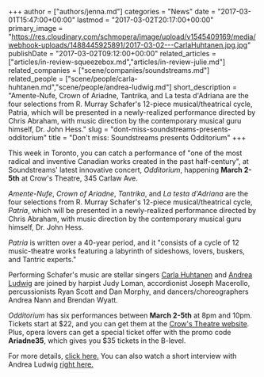 +++
author = ["authors/jenna.md"]
categories = "News"
date = "2017-03-01T15:47:00+00:00"
lastmod = "2017-03-02T20:17:00+00:00"
primary_image = "https://res.cloudinary.com/schmopera/image/upload/v1545409169/media/webhook-uploads/1488445925891/2017-03-02---CarlaHuhtanen.jpg.jpg"
publishDate = "2017-03-02T09:12:00+00:00"
related_articles = ["articles/in-review-squeezebox.md","articles/in-review-julie.md"]
related_companies = ["scene/companies/soundstreams.md"]
related_people = ["scene/people/carla-huhtanen.md","scene/people/andrea-ludwig.md"]
short_description = "Amente-Nufe, Crown of Ariadne, Tantrika, and La testa d&#039;Adriana are the four selections from R. Murray Schafer&#039;s 12-piece musical/theatrical cycle, Patria, which will be presented in a newly-realized performance directed by Chris Abraham, with music direction by the contemporary musical guru himself, Dr. John Hess."
slug = "dont-miss-soundstreams-presents-odditorium"
title = "Don&#039;t miss: Soundstreams presents Odditorium"
+++

This week in Toronto, you can catch a performance of "one of the most radical and inventive Canadian works created in the past half-century", at Soundstreams' latest innovative concert, *Odditorium*, happening **March 2-5th** at Crow's Theatre, 345 Carlaw Ave.

*Amente-Nufe*, *Crown of Ariadne*, *Tantrika*, and *La testa d'Adriana* are the four selections from R. Murray Schafer's 12-piece musical/theatrical cycle, *Patria*, which will be presented in a newly-realized performance directed by Chris Abraham, with music direction by the contemporary musical guru himself, Dr. John Hess. 

*Patria* is written over a 40-year period, and it "consists of a cycle of 12 music-theatre works featuring a labyrinth of sideshows, lovers, buskers, and Tantric experts."

Performing Schafer's music are stellar singers [Carla Huhtanen](/scene/people/carla-huhtanen/) and [Andrea Ludwig](/scene/people/andrea-ludwig/) are joined by harpist Judy Loman, accordionist Joseph Macerollo, percussionists Ryan Scott and Dan Morphy, and dancers/choreographers Andrea Nann and Brendan Wyatt.

*Odditorium* has six performances between **March 2-5th** at 8pm and 10pm. Tickets start at $22, and you can get them at the [Crow's Theatre website](https://tickets.crowstheatre.com/TheatreManager/1/login?event=94). Plus, opera lovers can get a special ticket offer with the promo code **Ariadne35**, which gives you $35 tickets in the B-level.

For more details, [click here.](http://www.soundstreams.ca/performances/main-stage/r-murray-schafers-odditorium/) You can also watch a short interview with Andrea Ludwig [right here.](https://www.youtube.com/watch?v=f6ppAYZaIOw)
